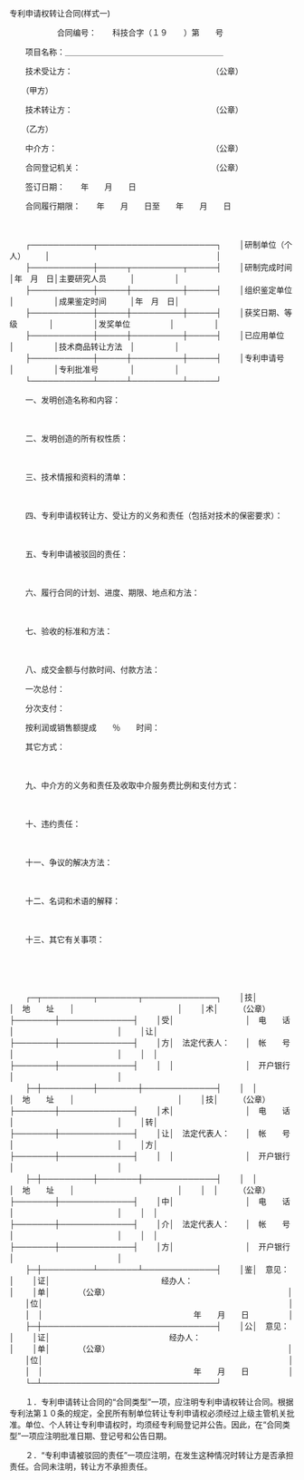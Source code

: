 



专利申请权转让合同(样式一)



 

　　　　　　合同编号：　　科技合字（１９　　）第　　号

　　项目名称：＿＿＿＿＿＿＿＿＿＿＿＿＿＿＿＿＿＿＿＿

　　技术受让方：　　　　　　　　　　　　　　　　　　（公章）

　　（甲方）

　　技术转让方：　　　　　　　　　　　　　　　　　　（公章）

　　（乙方）

　　中介方：　　　　　　　　　　　　　　　　　　　　（公章）

　　合同登记机关：　　　　　　　　　　　　　　　　　（公章）

　　签订日期：　　年　　月　　日

　　合同履行期限：　　年　　月　　日至　　年　　月　　日

　　


　　┌───────────┬─────────────────────┐
　　│研制单位（个人）　　　│　　　　　　　　　　　　　　　　　　　　　│
　　├───────────┼─────┬─────────┬─────┤
　　│研制完成时间　　　　　│年　月　日│主要研究人员　　　│　　　　　│
　　├───────────┼─────┼─────────┼─────┤
　　│组织鉴定单位　　　　　│　　　　　│成果鉴定时间　　　│年　月　日│
　　├───────────┼─────┼─────────┼─────┤
　　│获奖日期、等级　　　　│　　　　　│发奖单位　　　　　│　　　　　│
　　├───────────┼─────┼─────────┼─────┤
　　│已应用单位　　　　　　│　　　　　│技术商品转让方法　│　　　　　│
　　├───────────┼─────┼─────────┼─────┤
　　│专利申请号　　　　　　│　　　　　│专利批准号　　　　│　　　　　│
　　└───────────┴─────┴─────────┴─────┘
　　


　　一、发明创造名称和内容：

　　

　　二、发明创造的所有权性质：

　　

　　三、技术情报和资料的清单：

　　

　　四、专利申请权转让方、受让方的义务和责任（包括对技术的保密要求）：

　　

　　五、专利申请被驳回的责任：

　　

　　六、履行合同的计划、进度、期限、地点和方法：

　　

　　七、验收的标准和方法：

　　

　　八、成交金额与付款时间、付款方法：

　　一次总付：

　　分次支付：

　　按利润或销售额提成　　％　　时间：

　　其它方式：

　　

　　九、中介方的义务和责任及收取中介服务费比例和支付方式：

　　

　　十、违约责任：

　　

　　十一、争议的解决方法：

　　

　　十二、名词和术语的解释：

　　

　　十三、其它有关事项：

　　

　　


　　┌─┬─────────┬───────┬─────────────┐
　　│技│　　　　　　　　　│　地　　址　　│　　　　　　　　　　　　　│
　　│术│　　　（公章）　　├───────┼─────────────┤
　　│受│　　　　　　　　　│　电　　话　　│　　　　　　　　　　　　　│
　　│让│　　　　　　　　　├───────┼─────────────┤
　　│方│　法定代表人：　　│　帐　　号　　│　　　　　　　　　　　　　│
　　│　│　　　　　　　　　├───────┼─────────────┤
　　│　│　　　　　　　　　│　开户银行　　│　　　　　　　　　　　　　│
　　├─┼─────────┼───────┼─────────────┤
　　│　│　　　　　　　　　│　地　　址　　│　　　　　　　　　　　　　│
　　│技│　　　（公章）　　├───────┼─────────────┤
　　│术│　　　　　　　　　│　电　　话　　│　　　　　　　　　　　　　│
　　│转│　　　　　　　　　├───────┼─────────────┤
　　│让│　法定代表人：　　│　帐　　号　　│　　　　　　　　　　　　　│
　　│方│　　　　　　　　　├───────┼─────────────┤
　　│　│　　　　　　　　　│　开户银行　　│　　　　　　　　　　　　　│
　　├─┼─────────┼───────┼─────────────┤
　　│　│　　　　　　　　　│　地　　址　　│　　　　　　　　　　　　　│
　　│　│　　　（公章）　　├───────┼─────────────┤
　　│中│　　　　　　　　　│　电　　话　　│　　　　　　　　　　　　　│
　　│　│　　　　　　　　　├───────┼─────────────┤
　　│介│　法定代表人：　　│　帐　　号　　│　　　　　　　　　　　　　│
　　│　│　　　　　　　　　├───────┼─────────────┤
　　│方│　　　　　　　　　│　开户银行　　│　　　　　　　　　　　　　│
　　├─┼─────────┴───────┴─────────────┤
　　│鉴│　意见：　　　　　　　　　　　　　　　　　　　　　　　　　　　│
　　│证│　　　　　　　　　　　　　　经办人：　　　　　　　　　　　　　│
　　│单│　　　　（公章）　　　　　　　　　　　　　　　　　　　　　　　│
　　│位│　　　　　　　　　　　　　　　　　　　　　　　　　　　　　　　│
　　│　│　　　　　　　　　　　　　　　　　　　年　　月　　日　　　　　│
　　├─┼───────────────────────────────┤
　　│公│　意见：　　　　　　　　　　　　　　　　　　　　　　　　　　　│
　　│证│　　　　　　　　　　　　　　　经办人：　　　　　　　　　　　　│
　　│单│　　　　（公章）　　　　　　　　　　　　　　　　　　　　　　　│
　　│位│　　　　　　　　　　　　　　　　　　　　　　　　　　　　　　　│
　　│　│　　　　　　　　　　　　　　　　　　　年　　月　　日　　　　　│
　　└─┴───────────────────────────────┘
　　


　　１．专利申请转让合同的“合同类型”一项，应注明专利申请权转让合同。根据专利法第１０条的规定，全民所有制单位转让专利申请权必须经过上级主管机关批准。单位、个人转让专利申请权时，均须经专利局登记并公告。因此，在“合同类型”一项应注明批准日期、登记号和公告日期。

　　２．“专利申请被驳回的责任”一项应注明，在发生这种情况时转让方是否承担责任。合同未注明，转让方不承担责任。

　　